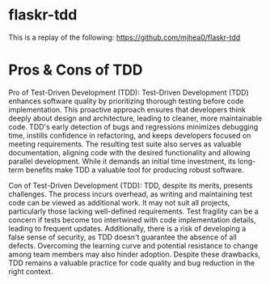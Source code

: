 # flaskr-tdd
This is a replay of the following: https://github.com/mjhea0/flaskr-tdd

# Pros & Cons of TDD
Pro of Test-Driven Development (TDD):
Test-Driven Development (TDD) enhances software quality by prioritizing thorough testing before code implementation. This proactive approach ensures that developers think deeply about design and architecture, leading to cleaner, more maintainable code. TDD's early detection of bugs and regressions minimizes debugging time, instills confidence in refactoring, and keeps developers focused on meeting requirements. The resulting test suite also serves as valuable documentation, aligning code with the desired functionality and allowing parallel development. While it demands an initial time investment, its long-term benefits make TDD a valuable tool for producing robust software.

Con of Test-Driven Development (TDD):
TDD, despite its merits, presents challenges. The process incurs overhead, as writing and maintaining test code can be viewed as additional work. It may not suit all projects, particularly those lacking well-defined requirements. Test fragility can be a concern if tests become too intertwined with code implementation details, leading to frequent updates. Additionally, there is a risk of developing a false sense of security, as TDD doesn't guarantee the absence of all defects. Overcoming the learning curve and potential resistance to change among team members may also hinder adoption. Despite these drawbacks, TDD remains a valuable practice for code quality and bug reduction in the right context.
